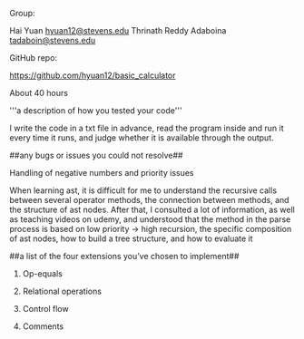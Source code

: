 Group:

Hai Yuan hyuan12@stevens.edu
Thrinath Reddy Adaboina tadaboin@stevens.edu

GitHub repo: 

https://github.com/hyuan12/basic_calculator

About 40 hours

'''a description of how you tested your code'''

I write the code in a txt file in advance, read the program inside and run it every time it runs, and judge whether it is available through the output.

##any bugs or issues you could not resolve##

Handling of negative numbers and priority issues

When learning ast, it is difficult for me to understand the recursive calls between several operator methods, the connection between methods, and the structure of ast nodes. After that, I consulted a lot of information, as well as teaching videos on udemy, and understood that the method in the parse process is based on low priority -> high recursion, the specific composition of ast nodes, how to build a tree structure, and how to evaluate it

##a list of the four extensions you’ve chosen to implement##

1) Op-equals

2) Relational operations

3) Control flow

4) Comments
